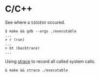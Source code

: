 # C/C++

See where a `SIGSEGV` occured.

```
$ make && gdb --args ./executable
...
> r (run)
...
> bt (backtrace)
...
```

Using [strace](https://man7.org/linux/man-pages/man1/strace.1.html) to record all called system calls.

```
& make && strace ./executable
```

